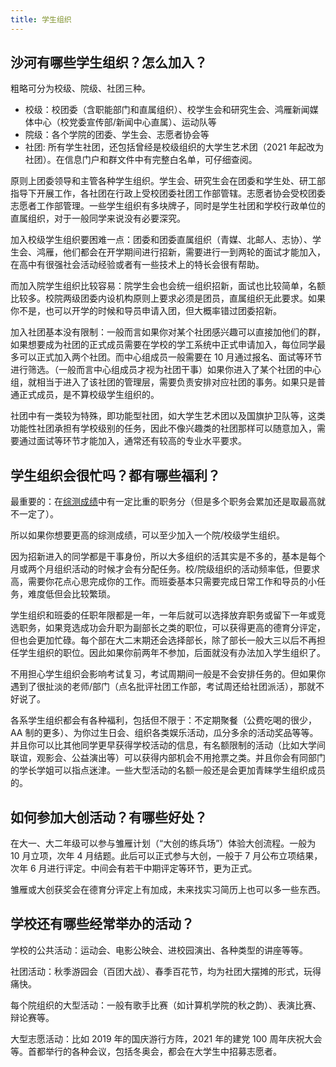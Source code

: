 ```yaml
---
title: 学生组织
---
```


## 沙河有哪些学生组织？怎么加入？

粗略可分为校级、院级、社团三种。

- 校级：校团委（含职能部门和直属组织）、校学生会和研究生会、鸿雁新闻媒体中心（校党委宣传部/新闻中心直属）、运动队等
- 院级：各个学院的团委、学生会、志愿者协会等
- 社团: 所有学生社团，还包括曾经是校级组织的大学生艺术团（2021 年起改为社团）。在信息门户和群文件中有完整白名单，可仔细查阅。

原则上团委领导和主管各种学生组织。学生会、研究生会在团委和学生处、研工部指导下开展工作，各社团在行政上受校团委社团工作部管辖。志愿者协会受校团委志愿者工作部管理。一些学生组织有多块牌子，同时是学生社团和学校行政单位的直属组织，对于一般同学来说没有必要深究。

加入校级学生组织要困难一点：团委和团委直属组织（青媒、北邮人、志协）、学生会、鸿雁，他们都会在开学期间进行招新，需要进行一到两轮的面试才能加入，在高中有很强社会活动经验或者有一些技术上的特长会很有帮助。

而加入院学生组织比较容易：院学生会也会统一组织招新，面试也比较简单，名额比较多。校院两级团委内设机构原则上要求必须是团员，直属组织无此要求。如果你不是，也可以开学的时候和导员申请入团，但大概率错过团委招新。

加入社团基本没有限制：一般而言如果你对某个社团感兴趣可以直接加他们的群，如果想要成为社团的正式成员需要在学校的学工系统中正式申请加入，每位同学最多可以正式加入两个社团。而中心组成员一般需要在 10 月通过报名、面试等环节进行筛选。（一般而言中心组成员才视为社团干事）如果你进入了某个社团的中心组，就相当于进入了该社团的管理层，需要负责安排对应社团的事务。如果只是普通正式成员，是不算校级学生组织的。

社团中有一类较为特殊，即功能型社团，如大学生艺术团以及国旗护卫队等，这类功能性社团承担有学校级别的任务，因此不像兴趣类的社团那样可以随意加入，需要通过面试等环节才能加入，通常还有较高的专业水平要求。

## 学生组织会很忙吗？都有哪些福利？

最重要的：在[综测成绩](/学习生活/成绩构成#综合素质评价)中有一定比重的职务分（但是多个职务会累加还是取最高就不一定了）。

所以如果你想要更高的综测成绩，可以至少加入一个院/校级学生组织。

因为招新进入的同学都是干事身份，所以大多组织的活其实是不多的，基本是每个月或两个月组织活动的时候才会有分配任务。校/院级组织的活动频率低，但要求高，需要你花点心思完成你的工作。而班委基本只需要完成日常工作和导员的小任务，难度低但会比较繁琐。

学生组织和班委的任职年限都是一年，一年后就可以选择放弃职务或留下一年或竞选职务，如果竞选成功会升职为副部长之类的职位，可以获得更高的德育分评定，但也会更加忙碌。每个部在大二末期还会选择部长，除了部长一般大三以后不再担任学生组织的职位。因此如果你前两年不参加，后面就没有办法加入学生组织了。

不用担心学生组织会影响考试复习，考试周期间一般是不会安排任务的。但如果你遇到了很扯淡的老师/部门（点名批评社团工作部，考试周还给社团派活），那就不好说了。

各系学生组织都会有各种福利，包括但不限于：不定期聚餐（公费吃喝的很少，AA 制的更多）、为你过生日会、组织各类娱乐活动，瓜分多余的活动奖品等等。并且你可以比其他同学更早获得学校活动的信息，有名额限制的活动（比如大学间联谊，观影会、公益演出等）可以获得内部机会不用抢票之类。并且你会有同部门的学长学姐可以指点迷津。一些大型活动的名额一般还是会更加青睐学生组织成员的。

## 如何参加大创活动？有哪些好处？

在大一、大二年级可以参与雏雁计划（“大创的练兵场”）体验大创流程。一般为 10 月立项，次年 4 月结题。此后可以正式参与大创，一般于 7 月公布立项结果，次年 6 月进行评定。中间会有若干中期评定等环节，更为正式。

雏雁或大创获奖会在德育分评定上有加成，未来找实习简历上也可以多一些东西。

## 学校还有哪些经常举办的活动？

学校的公共活动：运动会、电影公映会、进校园演出、各种类型的讲座等等。

社团活动：秋季游园会（百团大战）、春季百花节，均为社团大摆摊的形式，玩得痛快。

每个院组织的大型活动：一般有歌手比赛（如计算机学院的秋之韵）、表演比赛、辩论赛等。

大型志愿活动：比如 2019 年的国庆游行方阵，2021 年的建党 100 周年庆祝大会等。首都举行的各种会议，包括冬奥会，都会在大学生中招募志愿者。
